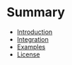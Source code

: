 # Summary

* [Introduction](README.md)
* [Integration](/README.md#integration)
* [Examples](/README.md#examples)
* [License](/README.md#license)

